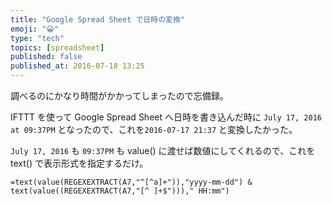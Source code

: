 ```yaml
---
title: "Google Spread Sheet で日時の変換"
emoji: "😀"
type: "tech"
topics: [spreadsheet]
published: false
published_at: 2016-07-18 13:25
---
```


調べるのにかなり時間がかかってしまったので忘備録。

IFTTT を使って Google Spread Sheet へ日時を書き込んだ時に ```July 17, 2016 at 09:37PM``` となったので、これを```2016-07-17 21:37``` と変換したかった。

```July 17, 2016``` も ```09:37PM``` も value() に渡せば数値にしてくれるので、これを text() で表示形式を指定するだけ。

```
=text(value(REGEXEXTRACT(A7,"^[^a]+")),"yyyy-mm-dd") & text(value((REGEXEXTRACT(A7,"[^ ]+$")))," HH:mm")
```


